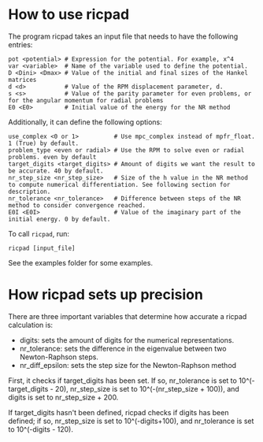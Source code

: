 # How to use ricpad

The program ricpad takes an input file that needs to have the following entries:

```
pot <potential> # Expression for the potential. For example, x^4
var <variable>  # Name of the variable used to define the potential.
D <Dini> <Dmax> # Value of the initial and final sizes of the Hankel matrices
d <d>           # Value of the RPM displacement parameter, d.
s <s>           # Value of the parity parameter for even problems, or for the angular momentum for radial problems
E0 <E0>         # Initial value of the energy for the NR method
```

Additionally, it can define the following options:

```
use_complex <0 or 1>          # Use mpc_complex instead of mpfr_float. 1 (True) by default.
problem_type <even or radial> # Use the RPM to solve even or radial problems. even by default
target_digits <target_digits> # Amount of digits we want the result to be accurate. 40 by default.
nr_step_size <nr_step_size>   # Size of the h value in the NR method to compute numerical differentiation. See following section for description.
nr_tolerance <nr_tolerance>   # Difference between steps of the NR method to consider convergence reached.
E0I <E0I>                     # Value of the imaginary part of the initial energy. 0 by default.
```
To call `ricpad`, run:
```
ricpad [input_file]
```

See the examples folder for some examples.

# How ricpad sets up precision

There are three important variables that determine how accurate a ricpad calculation is:
* digits: sets the amount of digits for the numerical representations.
* nr_tolerance: sets the difference in the eigenvalue between two Newton-Raphson steps.
* nr_diff_epsilon: sets the step size for the Newton-Raphson method

First, it checks if target_digits has been set. If so, nr_tolerance is set to 10^(-target_digits - 20), nr_step_size is set to 10^(-(nr_step_size + 100)), and digits is set to nr_step_size + 200.

If target_digits hasn't been defined, ricpad checks if digits has been defined; if so, nr_step_size is set to 10^(-digits+100), and nr_tolerance is set to 10^(-digits - 120).
